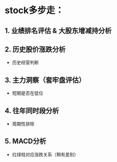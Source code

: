 # stock多步走：

## 1. 业绩排名评估 & 大股东增减持分析
## 2. 历史股价涨跌分析
- 历史经营判断
## 3. 主力洞察（套牢盘评估）
- 短期是否在低位
## 4. 往年同时段分析
- 周期性排除
## 5. MACD分析
- 红绿柱对应涨跌关系（稍有差别）
